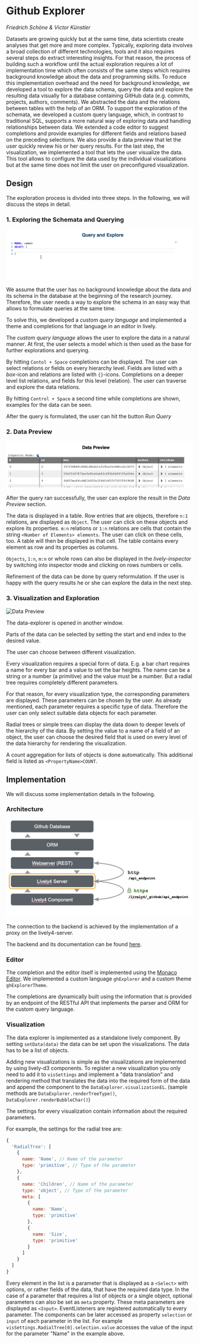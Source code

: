 # Github Explorer

_Friedrich Schöne & Victor Künstler_

Datasets are growing quickly but at the same time, data scientists create analyses that get more and more complex. Typically, exploring data involves a broad collection of different technologies, tools and it also requires several steps do extract interesting insights. For that reason, the process of building such a workflow until the actual exploration requires a lot of implementation time which often consists of the same steps which requires background knowledge about the data and programming skills.
To reduce this implementation overhead and the need for background knowledge, we developed a tool to explore the data schema, query the data and explore the resulting data visually for a database containing GitHub data (e.g. commits, projects, authors, comments). We abstracted the data and the relations between tables with the help of an ORM.
To support the exploration of the schemata, we developed a custom query language, which, in contrast to traditional SQL, supports a more natural way of exploring data and handling relationships between data.
We extended a code editor to suggest completions and provide examples for different fields and relations based on the preceding selections.
We also provide a data preview that let the user quickly review his or her query results. For the last step, the visualization, we implemented a tool that lets the user visualize the data. This tool allows to configure the data used by the individual visualizations but at the same time does not limit the user on preconfigured visualization.

## Design

The exploration process is divided into three steps. In the following, we will discuss the steps in detail.

### 1. Exploring the Schemata and Querying

![Query Editor and Exploration](resources/editor.gif)

We assume that the user has no background knowledge about the data and its schema in the database at the beginning of the research journey. Therefore, the user needs a way to explore the schema in an easy way that allows to formulate queries at the same time.

To solve this, we developed a _custom query language_ and implemented a theme and completions for that language in an editor in lively.

The _custom query language_ allows the user to explore the data in a natural manner. At first, the user selects a model which is then used as the base for further explorations and querying.

By hitting `Contol + Space` completions can be displayed. The user can select relations or fields on every hierarchy level. Fields are listed with a _box_-icon and relations are listed with `{}`-icons. Completions on a deeper level list relations, and fields for this level (relation). The user can traverse and explore the data relations.

By hitting `Control + Space` a second time while completions are shown, examples for the data can be seen.

After the query is formulated, the user can hit the button _Run Query_

### 2. Data Preview

![Data Preview](resources/datapreview.gif)

After the query ran successfully, the user can explore the result in the _Data Preview_ section.

The data is displayed in a table. Row entries that are objects, therefore `n:1` relations, are displayed as `Object`. The user can click on
these objects and explore its properties. `m:n` relations or `1:n` relations are cells that contain the string `<Number of Elements> elements`. The user can click on these cells, too. A table will then be displayed in that cell. The table contains every element as row and its properties as columns.

`Objects`, `1:n`, `m:n` or whole rows can also be displayed in the _lively-inspector_ by switching into inspector mode and clicking on rows numbers or cells.

Refinement of the data can be done by query reformulation.
If the user is happy with the query results he or she can explore the data in the next step.

### 3. Visualization and Exploration

![Data Preview](resources/visualization.gif)

The data-explorer is opened in another window.

Parts of the data can be selected by setting the start and end index to the desired value.

The user can choose between different visualization.

Every visualization requires a special form of data. E.g. a bar chart requires a name for every bar and a value to set the bar heights. The name can be a string or a number (a primitive) and the value must be a number. But a radial tree requires completely different parameters.

For that reason, for every visualization type, the corresponding parameters are displayed. These parameters can be chosen by the user. As already mentioned, each parameter requires a specific type of data. Therefore the user can only select suitable data objects for each parameter.

Radial trees or simple trees can display the data down to deeper levels of the hierarchy of the data. By setting the value to a name of a field of an object, the user can choose the desired field that is used on every level of the data hierarchy for rendering the visualization.

A count aggregation for lists of objects is done automatically. This additional field is listed as `<PropertyName>COUNT`.

## Implementation

We will discuss some implementation details in the following.

### Architecture

![Architecture](resources/architecture.png)

The connection to the backend is achieved by the implementation of a proxy on the lively4-server.

The backend and its documentation can be found [here](https://github.com/VictorKuenstler/lively4-github-explorer-server).

### Editor

The completion and the editor itself is implemented using the [Monaco Editor](https://microsoft.github.io/monaco-editor/). We implemented a custom language `ghExplorer` and a custom theme `ghExplorerTheme`.

The completions are dynamically built using the information that is provided by an endpoint of the RESTful API that implements the parser and ORM for the custom query language.

### Visualization

The data explorer is implemented as a standalone lively component. By setting `setData(data)` the data can be set upon the visualizations. The data has to be a list of objects.

Adding new visualizations is simple as the visualizations are implemented by using lively-d3 components.
To register a new visualization you only need to add it to `visSettings` and implement a "data translation" and rendering method that translates the data into the required form of the data and append the component to the `DataExplorer.visualizationEL`. (sample methods are `DataExplorer.renderTreeType()`, `DataExplorer.renderBubbleChar()`)

The settings for every visualization contain information about the required parameters.

For example, the settings for the radial tree are:

```js
{
  'RadialTree': [
    {
      name: 'Name', // Name of the parameter
      type: 'primitive', // Type of the parameter
    },
    {
      name: 'Children', // Name of the parameter
      type: 'object', // Type of the parameter
      meta: [
        {
          name: 'Name',
          type: 'primitive'
        },
        {
          name: 'Size',
          type: 'primitive'
        }
      ]
    }
  ]
}
```

Every element in the list is a parameter that is displayed as a `<Select>` with options, or rather fields of the data, that have the required data type.
In the case of a parameter that requires a list of objects or a single object, optional parameters can also be set as `meta` property. These meta parameters are displayed as `<Input>`. EventListeners are registered automatically to every parameter. The components can be later accessed as property `selection` or `input` of each parameter in the list. For example `visSettings.RadialTree[0].selection.value` accesses the value of the input for the parameter "Name" in the example above.
